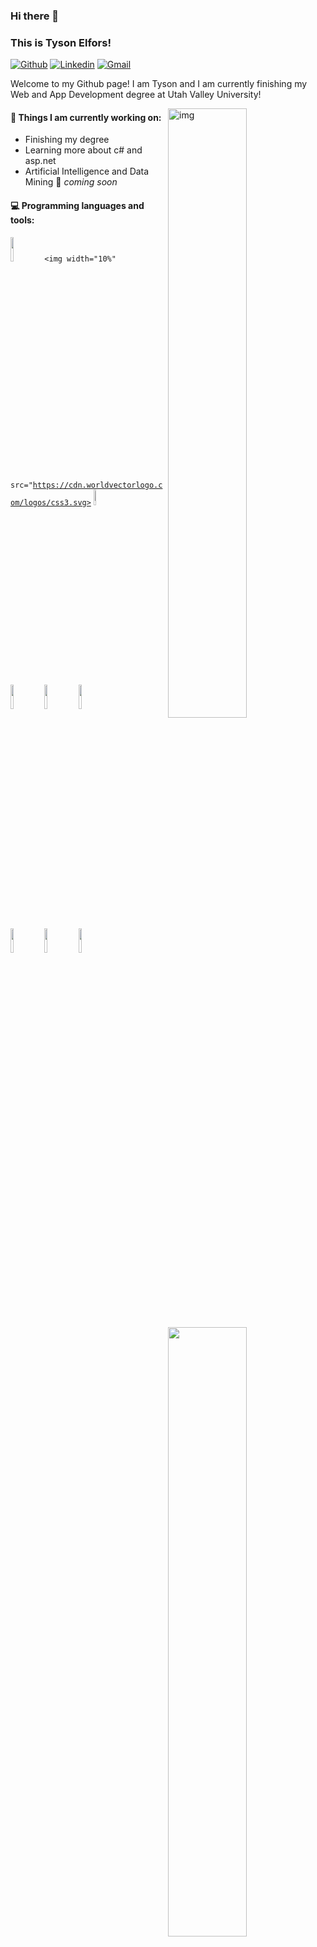 ### Hi there 👋
### This is Tyson Elfors!

[![Github](https://img.shields.io/badge/-Github-000?style=flat&logo=Github&logoColor=white)](https://github.com/tyelf22)
[![Linkedin](https://img.shields.io/badge/-LinkedIn-blue?style=flat&logo=Linkedin&logoColor=white)](https://www.linkedin.com/in/tysonelfors)
[![Gmail](https://img.shields.io/badge/-Gmail-c14438?style=flat&logo=Gmail&logoColor=white)](mailto:tyelf22@hotmail.com)

Welcome to my Github page! I am Tyson and I am currently finishing my Web and App Development degree at Utah Valley University!  

<img align="right" alt="img" src="https://avatars3.githubusercontent.com/u/42258610?s=460&u=e976a48a2e1d1985b80b1737ce1db105a088d130&v=4" width="50%" height="auto" />


#### 🌱 Things I am currently working on: 
- Finishing my degree
- Learning more about c# and asp.net 
- Artificial Intelligence and Data Mining 🚀 *coming soon*


#### :computer: Programming languages and tools: 
<p>
	<img width="50%" align="right" src="https://github-readme-stats.vercel.app/api?username=tyelf22&show_icons=true&hide_border=true" />

<code><img width="10%" src="https://cdn.worldvectorlogo.com/logos/html5.svg"></code>
<code><img width="10%" src="https://cdn.worldvectorlogo.com/logos/css3.svg></code>
<code><img width="8%" src="https://cdn.worldvectorlogo.com/logos/vue-js-1.svg"></code>
<br />
<code><img width="10%" src="https://cdn.worldvectorlogo.com/logos/vuetify.svg"></code>
<code><img width="10%" src="https://cdn.worldvectorlogo.com/logos/mongodb.svg"></code>
<code><img width="10%" src="https://cdn.worldvectorlogo.com/logos/react.svg"></code>
<br />
<code><img width="10%" src="https://cdn.worldvectorlogo.com/logos/php-1.svg"></code>
<code><img width="10%" src="https://cdn.worldvectorlogo.com/logos/node-js-logo.svg"></code>
<code><img width="10%" src="https://cdn.worldvectorlogo.com/logos/c--4.svg"></code>
</p>
